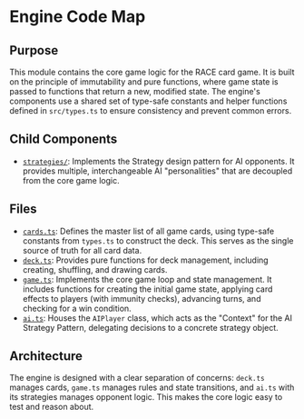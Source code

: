 # Engine Code Map

## Purpose

This module contains the core game logic for the RACE card game. It is built on the principle of immutability and pure functions, where game state is passed to functions that return a new, modified state. The engine's components use a shared set of type-safe constants and helper functions defined in `src/types.ts` to ensure consistency and prevent common errors.

## Child Components

- [`strategies/`](./strategies/codemap.md): Implements the Strategy design pattern for AI opponents. It provides multiple, interchangeable AI "personalities" that are decoupled from the core game logic.

## Files

- [`cards.ts`](../../../src/engine/cards.ts): Defines the master list of all game cards, using type-safe constants from `types.ts` to construct the deck. This serves as the single source of truth for all card data.
- [`deck.ts`](../../../src/engine/deck.ts): Provides pure functions for deck management, including creating, shuffling, and drawing cards.
- [`game.ts`](../../../src/engine/game.ts): Implements the core game loop and state management. It includes functions for creating the initial game state, applying card effects to players (with immunity checks), advancing turns, and checking for a win condition.
- [`ai.ts`](../../../src/engine/ai.ts): Houses the `AIPlayer` class, which acts as the "Context" for the AI Strategy Pattern, delegating decisions to a concrete strategy object.

## Architecture

The engine is designed with a clear separation of concerns: `deck.ts` manages cards, `game.ts` manages rules and state transitions, and `ai.ts` with its strategies manages opponent logic. This makes the core logic easy to test and reason about. 